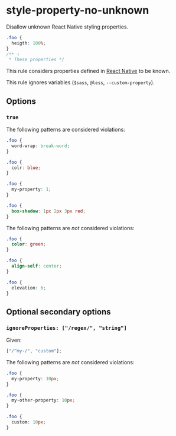 # style-property-no-unknown

Disallow unknown React Native styling properties.

```css
.foo {
  heigth: 100%;
}
/** ↑
 * These properties */
```

This rule considers properties defined in [React Native](https://github.com/vhpoet/react-native-styling-cheat-sheet) to be known.

This rule ignores variables (`$sass`, `@less`, `--custom-property`).

## Options

### `true`

The following patterns are considered violations:

```css
.foo {
  word-wrap: break-word;
}
```

```css
.foo {
  colr: blue;
}
```

```css
.foo {
  my-property: 1;
}
```

```css
.foo {
  box-shadow: 1px 2px 3px red;
}
```

The following patterns are _not_ considered violations:

```css
.foo {
  color: green;
}
```

```css
.foo {
  align-self: center;
}
```

```css
.foo {
  elevation: 6;
}
```

## Optional secondary options

### `ignoreProperties: ["/regex/", "string"]`

Given:

```js
["/^my-/", "custom"];
```

The following patterns are _not_ considered violations:

```css
.foo {
  my-property: 10px;
}
```

```css
.foo {
  my-other-property: 10px;
}
```

```css
.foo {
  custom: 10px;
}
```
